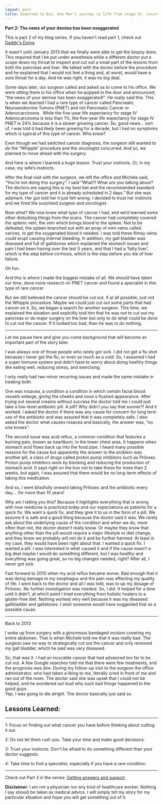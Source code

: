```yaml
---
layout: post
title: Expected to Die. One Man’s journey to life from stage IV, incurable cancer
---
```


**Part 2: The news of your demise has been exaggerated** 

This is part 2 of my blog series.  If you haven't read part 1, check out [Daddy's Dying](https://expectedtodie.com/expectedtodie-part1).

It wasn’t until January 2013 that we finally were able to get the biopsy done.   This required that I be put under anesthesia while a different doctor put a scope down my throat to inspect and cut out a small part of the lesions from both the pancreas and liver.  We talked with the doctor before the procedure and he explained that I would not feel a thing and, at worst, would have a sore throat for a day.  And he was right, it was no big deal.  

Some days later, our surgeon called and asked us to come to his office.  We were sitting there in his office when he popped in the door and announced, “the news of your demise has been exaggerated!”.  He really said this.  This is when we learned I had a rare type of cancer called Pancreatic Neuroendocrine Tumors (PNET) and not Pancreatic Cancer or Adenocarcinoma .   While the five-year life expectancy for stage IV Adenocarcinoma is less than 1%, the five-year life expectancy for stage IV PNET is 24% because it is a slower growing cancer.  So, good news… sort of.   I was told it had likely been growing for a decade, but I had no symptoms which is typical of this type of cancer.  Who knew? 

Even though we had switched cancer diagnosis, the surgeon still wanted to do the “Whipple” procedure and the oncologist concurred.    And so, we planned to move ahead with the surgery.

And here is where I learned a huge lesson.  Trust your instincts.  Or, in my case, my wife’s instincts.  

After the final visit with the surgeon, we left the office and Michele said, “You’re not doing this surgery”.  I said “What?!  What are you talking about?  The doctors are saying this is my best bet and the recommended standard for my type of cancer and it is already scheduled in 2 days.”  But she was adamant.  Her gut told her it just felt wrong.   I decided to trust her instincts and we fired the surprised surgeon and oncologist.  

Now what?  We now knew what type of cancer I had, and we’d learned some other disturbing things from the scans.   The cancer had completely covered the splenic vein, the vein which brings blood to the spleen.   Not to be defeated, the spleen branched out with an array of mini veins called varices, to get the oxygenated blood it needed.  I was told these flimsy veins could erupt causing internal bleeding.  In addition, my gall bladder was diseased and full of gallstones which explained the stomach issues and pain I had been having over the last 5 years, and that I had a ‘fatty liver’, which is the step before cirrhosis, which is the step before you die of liver failure. 

Oh fun.

And this is where I made the biggest mistake of all.  We should have taken our time, done more research on PNET cancer and found a specialist in this type of rare cancer.  

But we still believed the cancer should be cut out, if at all possible, just not the Whipple procedure.  Maybe we could just cut out some parts that had cancer on it.  So, we began a search for another surgeon.   This time, we explained the situation and explicitly told him that he was not to cut out my pancreas or do major surgery on the liver but only to do what could be done to cut out the cancer.  If it looked too bad, then he was to do nothing.   

---

Let me pause here and give you come background that will become an important part of the story later.

I was always one of those people who rarely got sick.  I did not get a flu shot because I never got the flu, or even so much as a cold.  So, I assumed I had a super immune system and didn’t have to worry about doing healthy things like eating well, reducing stress, and exercising.   

I only really had two minor recurring issues and made the same mistake in treating both.  

One was rosacea, a condition a condition in which certain facial blood vessels enlarge, giving the cheeks and nose a flushed appearance.  After trying out several creams without success the doctor told me I could just take a low-level antibiotic pill.  A pill?  Why didn’t you say that sooner?!  And it worked.  I asked the doctor if there was any cause for concern for long term use of the antibiotic and was assured that it was completely safe.  I also asked the doctor what causes rosacea and basically, the answer was, “no one knows”.  

The second issue was acid reflux, a common condition that features a burning pain, known as heartburn, in the lower chest area.  It happens when stomach acid flows back up into the food pipe. I heard many possible reasons for the cause but apparently the answer to the problem was another pill, a class of drugs called proton pump inhibitors such as Prilosec.   Proton pump inhibitors work by blocking and reducing the production of stomach acid.  It says right on the box not to take these for more than 2 weeks, but again, I was assured that there would be no long-term effects of taking this medication. 

And so, I went blissfully onward taking Prilosec and the antibiotic every day…. for more than 10 years!

Why am I telling you this?  Because it highlights everything that is wrong with how medicine is practiced today and our expectations as patients for a quick fix.   We want a quick fix, and they give it to us in the form of a pill.   We assume it is safe and a good thing because the doctor said it was.   We rarely ask about the underlying cause of the condition and when we do, more often than not, the doctor doesn’t really know.  Or maybe they know that anything other than the pill would require a major lifestyle or diet change, and they know we probably will not do it and be further harmed.   At least in my case, they would have been right about that.   I wanted a quick fix.  I wanted a pill.   I was interested in what caused it and if the cause wasn’t a big deal maybe I would do something different, but I was healthy and everything was going great, so no big changes needed, right?  After all, I never got sick.  

Fast forward to 2010 when my acid reflux became worse.   Bad enough that it was doing damage to my esophagus and the pain was affecting my quality of life.   I went back to the doctor and all I was told, was to up my dosage of Prilosec.  No further investigation was needed.  So, I did.  It helped for a time until it didn’t, at which point I tried everything from holistic healers to a gluten-free diet.   Nothing worked very well because it was my diseased gallbladder and gallstones.   I wish someone would have suggested that as a possible cause.

---

Back to 2013

I woke up from surgery with a ginormous bandaged incision covering my entire abdomen.   That is when Michele told me that it was really bad.  The surgeon saw no way to strategically cut out the cancer and only removed my gall bladder, which he said was very diseased.  

So, that was it.  I had an incurable cancer that had advanced too far to be cut out.  A few Google searches told me that there were few treatments, and the prognosis was dire.  During my follow-up visit to the surgeon the office administrator, who had taken a liking to me, literally cried in front of me and ran out of the room.  The doctor said she was upset that I could not be helped, and he wondered out loud why such bad things happened to the good guys.  
Yep, I was going to die alright.  The doctor basically just said so. 

## Lessons Learned:

---

1: Focus on finding out what cancer you have before thinking about cutting it out.

2: Do not let them rush you.  Take your time and make good decisions.

3: Trust your instincts.  Don't be afraid to do something different than your doctor suggests.

4: Take time to find a specialist, especially if you have a rare condition.

---


Check out Part 3 in the series: [Getting answers and support](https://expectedtodie.com/expectedtodie-part3).

**Disclaimer**: I am not a physician nor any kind of healthcare worker. Nothing I say should be taken as medical advice. I will simply tell my story for my particular situation and hope you will get something out of it.
